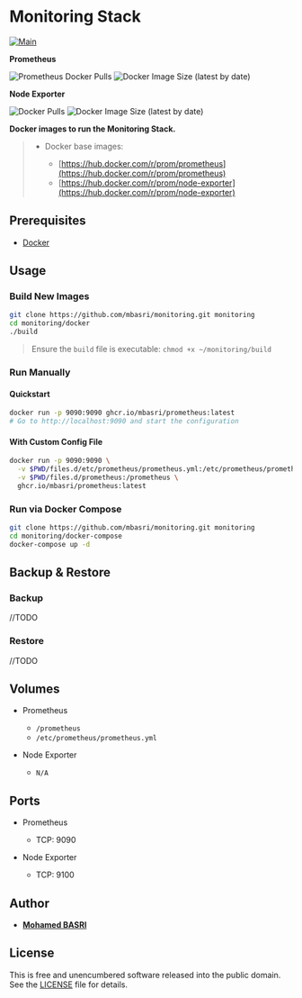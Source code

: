 # Monitoring Stack

[![Main](https://github.com/mbasri/monitoring/actions/workflows/main.yml/badge.svg)](https://github.com/mbasri/monitoring/actions/workflows/main.yml)

**Prometheus**

![Prometheus Docker Pulls](https://img.shields.io/docker/pulls/mbasri/prometheus.svg)
![Docker Image Size (latest by date)](https://img.shields.io/docker/image-size/mbasri/prometheus)

**Node Exporter**

![Docker Pulls](https://img.shields.io/docker/pulls/mbasri/node-exporter.svg)
![Docker Image Size (latest by date)](https://img.shields.io/docker/image-size/mbasri/node-exporter)

**Docker images to run the Monitoring Stack.**

> * Docker base images:
>
>   * [https://hub.docker.com/r/prom/prometheus](https://hub.docker.com/r/prom/prometheus)
>   * [https://hub.docker.com/r/prom/node-exporter](https://hub.docker.com/r/prom/node-exporter)

## Prerequisites

* [Docker](https://docs.docker.com/get-docker/)

## Usage

### Build New Images

```bash
git clone https://github.com/mbasri/monitoring.git monitoring
cd monitoring/docker
./build
```

> Ensure the `build` file is executable: `chmod +x ~/monitoring/build`

### Run Manually

#### Quickstart

```bash
docker run -p 9090:9090 ghcr.io/mbasri/prometheus:latest
# Go to http://localhost:9090 and start the configuration
```

#### With Custom Config File

```bash
docker run -p 9090:9090 \
  -v $PWD/files.d/etc/prometheus/prometheus.yml:/etc/prometheus/prometheus.yml \
  -v $PWD/files.d/prometheus:/prometheus \
  ghcr.io/mbasri/prometheus:latest
```

### Run via Docker Compose

```bash
git clone https://github.com/mbasri/monitoring.git monitoring
cd monitoring/docker-compose
docker-compose up -d
```

## Backup & Restore

### Backup

//TODO

### Restore

//TODO

## Volumes

* Prometheus
  * `/prometheus`
  * `/etc/prometheus/prometheus.yml`

* Node Exporter
  * `N/A`

## Ports

* Prometheus
  * TCP: 9090

* Node Exporter
  * TCP: 9100

## Author

* [**Mohamed BASRI**](https://github.com/mbasri)

## License

This is free and unencumbered software released into the public domain. See the [LICENSE](./LICENSE) file for details.
